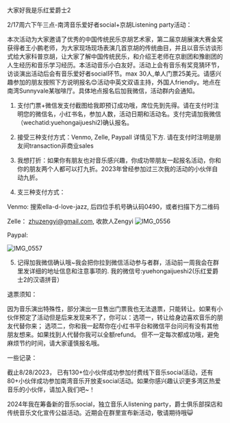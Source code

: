 大家好我是乐红爱爵士2

2/17周六下午三点-南湾音乐爱好者social+京胡Listening party活动：

本次活动为大家邀请了优秀的中国传统民乐京胡艺术家，第二届京胡展演大赛金奖获得者王小鹏老师，为大家现场现场表演几首京胡的传统曲目，并且以音乐访谈形式给大家科普京胡，让大家了解中国传统民乐，和介绍王老师在京剧团和豫剧团的人生经历和音乐学习经历。本活动音乐小白友好。活动上会有音乐有奖竞猜环节，访谈演出活动后会有音乐爱好者social环节。max 30人,单人门票25美元。请感兴趣参加的朋友按照下方说明报名😊活动中英文双语主持，外国人friendly。地点在南湾Sunnyvale某咖啡厅。具体地点报名后加我微信，活动群内会通知。

1. 支付门票+微信发支付截图给我即预订成功哦，席位先到先得。请在支付时注明您的微信名，小红书名，参加人数，活动日期和活动名。支付完请加我微信（wechatid:yuehongaijueshi2)确认报名。

2. 接受三种支付方式：Venmo, Zelle, Paypall 详情见下方. 请在支付时注明是朋友间transaction非商业sales

3. 我想打折：如果你有朋友也对音乐感兴趣，你成功带朋友一起报名活动，你和你的朋友两个人都可以打九折。2023年曾经参加过三次我的活动的小伙伴自动九折。

4. 支三种支付方式：

Venmo: 搜索ella-d-love-jazz, 后四位手机号确认码0490，或者扫描下方二维码

Zelle： zhuzengyi@gmail.com, 收款人Zengyi
![IMG_0556](https://github.com/elladlovejazz/elladlovejazz/assets/137091929/db574d58-0f66-4bb6-9f66-72c3de6ad0b6)



Paypal:

![IMG_0557](https://github.com/elladlovejazz/elladlovejazz/assets/137091929/64a7d42d-15e0-468c-b31f-1e97244ad654)


5. 记得加我微信确认哦~我会把你拉到微信活动参与者群，活动前一周我会在群里发详细的地址信息和注意事项的. 我的微信号:yuehongaijueshi2(乐红爱爵士2的汉语拼音）



退票须知：

因为音乐演出特殊性，部分演出一旦售出门票我也无法退票，只能转让。如果有小伙伴预定了活动但是后来发现来不了，你可以：选项一，转让给身边喜欢音乐的朋友代替你来； 选项二，你和我一起帮你在小红书平台和微信平台问问有没有其他朋友想来。如果找到人代替你我可以全额refund。 但不一定每次都成功哦，避免麻烦节约时间，请大家谨慎报名哦。



一些记录：

截止8/28/2023， 已有130+位小伙伴成功参加付费线下音乐social活动，还有80+小伙伴成功参加南湾音乐开放麦social活动。如果你感兴趣认识更多湾区热爱音乐的小伙伴，请加入我们吧~！

2024年我在筹备新的音乐social，独立音乐人listening party，爵士俱乐部探店和传统音乐文化宣传公益活动。近期会在群里宣布新活动，敬请期待哦😺
